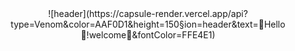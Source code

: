 
<div align="center">
  ![header](https://capsule-render.vercel.app/api?type=Venom&color=AAF0D1&height=150&section=header&text=🧁Hello👋!welcome🧁&fontColor=FFE4E1)
</div> 


<!--
**GYEONGROK11/GYEONGROK11** is a ✨ _special_ ✨ repository because its `README.md` (this file) appears on your GitHub profile.
Here are some ideas to get you started:

- 🔭 I’m currently working on ...
- 🌱 I’m currently learning ...
- 👯 I’m looking to collaborate on ...
- 🤔 I’m looking for help with ...
- 💬 Ask me about ...
- 📫 How to reach me: ...
- 😄 Pronouns: ...
- ⚡ Fun fact: ...
-->
